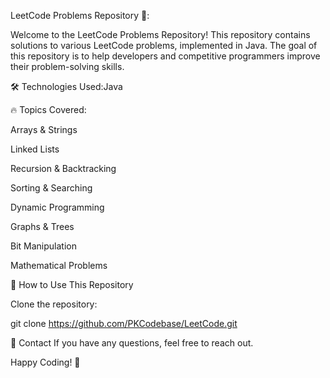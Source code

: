 LeetCode Problems Repository 🚀:

Welcome to the LeetCode Problems Repository! This repository contains solutions to various LeetCode problems, implemented in Java. The goal of this repository is to help developers and competitive programmers improve their problem-solving skills.

🛠️ Technologies Used:Java 

🔥 Topics Covered:

Arrays & Strings 

Linked Lists 

Recursion & Backtracking 

Sorting & Searching 

Dynamic Programming 

Graphs & Trees 

Bit Manipulation 

Mathematical Problems 

📜 How to Use This Repository

Clone the repository:

git clone https://github.com/PKCodebase/LeetCode.git


📧 Contact
If you have any questions, feel free to reach out.

Happy Coding! 🚀

